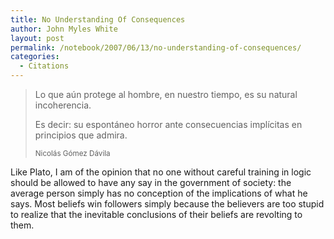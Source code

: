 ```yaml
---
title: No Understanding Of Consequences
author: John Myles White
layout: post
permalink: /notebook/2007/06/13/no-understanding-of-consequences/
categories:
  - Citations
---
```


<blockquote>
<p>Lo que aún protege al hombre, en nuestro tiempo, es su natural incoherencia.</p>

<p>Es decir: su espontáneo horror ante consecuencias implícitas en principios que admira.</p>
<small>Nicolás Gómez Dávila</small>
</blockquote>

Like Plato, I am of the opinion that no one without careful training in logic should be allowed to have any say in the government of society: the average person simply has no conception of the implications of what he says. Most beliefs win followers simply because the believers are too stupid to realize that the inevitable conclusions of their beliefs are revolting to them.
